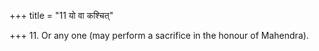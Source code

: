 +++
title = "11 यो वा कश्चित्"

+++
11. Or any one (may perform a sacrifice in the honour of Mahendra).  
